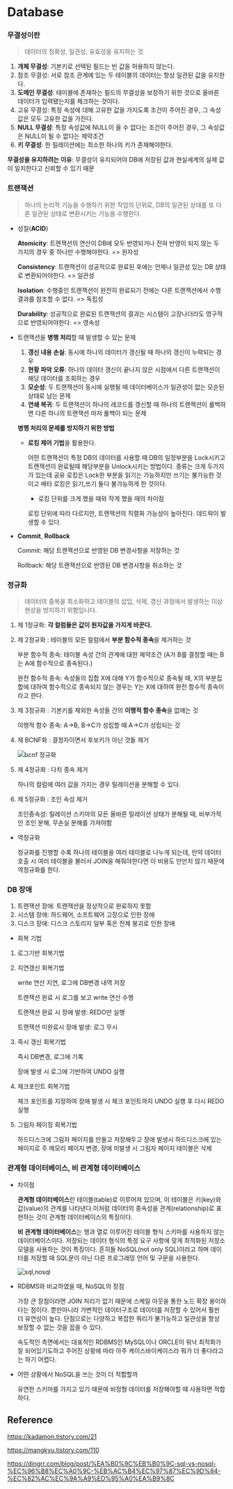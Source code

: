 # Database

### 무결성이란

> 데이터의 정확성, 일관성, 유효성을 유지하는 것

1. **개체 무결성**: 기본키로 선택된 필드는 빈 값을 허용하지 않는다.
2. 참조 무결성: 서로 참조 관계에 있는 두 테이블의 데이터는 항상 일관된 값을 유지한다.
3. **도메인 무결성**: 테이블에 존재하는 필드의 무결성을 보장하기 위한 것으로 올바른 데이터가 입력됐는지를 체크하는 것이다.
4. 고유 무결성: 특정 속성에 대해 고유한 값을 가지도록 조건이 주어진 경우, 그 속성값은 모두 고유한 값을 가진다. 
5. **NULL 무결성**: 특정 속성값에 NULL이 올 수 없다는 조건이 주어진 경우, 그 속성값은 NULL이 될 수 없다는 제약조건
6. **키 무결성**: 한 릴레이션에는 최소한 하나의 키가 존재해야한다.

**무결성을 유지하려는 이유**: 무결성이 유지되어야 DB에 저장된 값과 현실세계의 실제 값이 일치한다고 신뢰할 수 있기 때문

### 트랜잭션

>  하나의 논리적 기능을 수행하기 위한 작업의 단위로, DB의 일관된 상태를 또 다른 일관된 상태로 변환시키는 기능을 수행한다.

- 성질(**ACID**)

  **Atomicity**: 트랜잭션의 연산이 DB에 모두 반영되거나 전혀 반영이 되지 않는 두 가지의 경우 중 하나만 수행해야한다. => 원자성

  **Consistency**: 트랜잭션이 성공적으로 완료된 후에는 언제나 일관성 있는 DB 상태로 변환되어야한다. => 일관성

  **Isolation**: 수행중인 트랜잭션이 완전히 완료되기 전에는 다른 트랜잭션에서 수행 결과를 참조할 수 없다. => 독립성

  **Durability**: 성공적으로 완료된 트랜잭션의 결과는 시스템이 고장나더라도 영구적으로 반영되어야한다. => 영속성

- 트랜잭션을 **병행 처리**할 때 발생할 수 있는 문제

  1. **갱신 내용 손실**: 동시에 하나의 데이터가 갱신될 때 하나의 갱신이 누락되는 경우
  2. **현황 파악 오류**: 하나의 데이터 갱신이 끝나지 않은 시점에서 다른 트랜잭션이 해당 데이터를 조회하는 경우
  3. **모순성**: 두 트랜잭션이 동시에 실행될 때 데이터베이스가 일관성이 없는 모순된 상태로 남는 문제
  4. **연쇄 복귀**: 두 트랜잭션이 하나의 레코드를 갱신할 때 하나의 트랜잭션이 롤백하면 다른 하나의 트랜잭션 마저 롤백이 되는 문제

  **병행 처리의 문제를 방지하기 위한 방법**

  - **로킹 제어 기법**을 활용한다.

    어떤 트랜잭션이 특정 DB의 데이터를 사용할 때 DB의 일정부분을 Lock시키고 트랜잭션이 완료될때 해당부분을 Unlock시키는 방법이다. 종류는 크게 두가지가 있는데 공유 로킹은 Lock한 부분을 읽기는 가능하지만 쓰기는 불가능한 것이고 배타 로킹은 읽기,쓰기 둘다 불가능하게 한 것이다.

    - 로킹 단위를 크게 했을 때와 작게 했을 때의 차이점

    로킹 단위에 따라 다르지만, 트랜잭션의 직렬화 가능성이 높아진다. 데드락이 발생할 수 있다.

- **Commit**, **Rollback**

  Commit: 해당 트랜잭션으로 반영된 DB 변경사항을 저장하는 것

  Rollback: 해당 트랜잭션으로 반영된 DB 변경사항을 취소하는 것



### 정규화

> 데이터의 중복을 최소화하고 테이블의 삽입, 삭제, 갱신 과정에서 발생하는 이상현상을 방지하기 위함입니다.

1. 제 1정규화: **각 컬럼들은 값이 원자값을 가지게 바꾼다.**

2. 제 2정규화 : 테이블의 모든 컬럼에서 **부분 함수적 종속**을 제거하는 것

   부분 함수적 종속: 테이블 속성 간의 관계에 대한 제약조건 (A가 B를 결정할 때는 B는 A에 함수적으로 종속된다.)

   완전 함수적 종속: 속성들의 집합 X에 대해 Y가 함수적으로 종속될 때, X의 부분집합에 대하여 함수적으로 종속되지 않는 경우는 Y는 X에 대하여 완전 함수적 종속이라고 한다.

3. 제 3정규화 : 기본키를 제외한 속성들 간의 **이행적 함수 종속**을 없애는 것

   이행적 함수 종속: A->B, B->C가 성립할 때 A->C가 성립되는 것

4. 제 BCNF화 : 결정자이면서 후보키가 아닌 것들 제거

   ![bcnf 정규화](https://user-images.githubusercontent.com/40350280/132189945-ca86ec1a-c504-4951-9398-d11a06ec4ad9.png)

5. 제 4정규화 : 다치 종속 제거

   하나의 컬럼에 여러 값을 가지는 경우 릴레이션을 분해할 수 있다.

6. 제 5정규화 : 조인 속성 제거

   조인종속성: 릴레이션 스키마의 모든 올바른 릴레이션 상태가 분해될 때, 비부가적인 조인 분해, 무손실 분해를 가져야함

- 역정규화

  정규화를 진행할 수록 하나의 테이블을 여러 테이블로 나누게 되는데, 만약 데이터 호출 시 여러 테이블을 불러서 JOIN을 해줘야한다면 이 비용도 만만치 않기 때문에 역정규화를 한다.



### DB 장애

1. 트랜잭션 장애: 트랜잭션을 정상적으로 완료하지 못함
2. 시스템 장애: 하드웨어, 소프트웨어 고장으로 인한 장애
3. 디스크 장애: 디스크 스토리지 일부 혹은 전체 붕괴로 인한 장애

- 회복 기법

1. 로그기반 회복기법

2. 지연갱신 회복기법

   write 연산 지연, 로그에 DB변경 내역 저장

   트랜잭션 완료 시 로그를 보고 write 연산 수행

   트랜잭션 완료 시 장애 발생: REDO만 실행

   트랜잭션 미완료시 장애 발생: 로그 무시

3. 즉시 갱신 회복기법

   즉시 DB변경, 로그에 기록

   장애 발생 시 로그에 기반하여 UNDO 실행

4. 체크포인트 회복기법

   체크 포인트를 지정하여 장애 발생 시 체크 포인트까지 UNDO 실행 후 다시 REDO 실행

5. 그림자 페이징 회복기법

   하드디스크에 그림자 페이지를 만들고 저장해두고 장애 발생시 하드디스크에 있는 페이지로 주 메모리 페이지 변경, 장애 미발생 시 그림자 페이지 테이블은 삭제



### 관계형 데이터베이스, 비 관계형 데이터베이스

- 차이점

  **관계형 데이터베이스**란 테이블(table)로 이루어져 있으며, 이 테이블은 키(key)와 값(value)의 관계를 나타낸다.이처럼 데이터의 종속성을 관계(relationship)로 표현하는 것이 관계형 데이터베이스의 특징이다.

  **비 관계형 데이터베이스**는 행과 열로 이루어진 테이블 형식 스키마를 사용하지 않는 데이터베이스이다. 저장되는 데이터 형식의 특정 요구 사항에 맞게 최적화된 저장소 모델을 사용하는 것이 특징이다. 흔히들 NoSQL(not only SQL)이라고 하며 데이터를 저장할 때 SQL문이 아닌 다른 프로그래밍 언어 및 구문을 사용한다.

  ![sql,nosql](https://user-images.githubusercontent.com/40350280/132189998-a2a2ca30-a9d6-440c-856d-ed890f3ff9af.PNG)

- RDBMS와 비교하였을 때, NoSQL의 장점

  가장 큰 장점이라면 JOIN 처리가 없기 때문에 스케일 아웃을 통한 노드 확장 용이하다는 점이다. 뿐만아니라 가변적인 데이터구조로 데이터를 저장할 수 있어서 훨씬 더 유연성이 높다. 단점으로는 다양하고 복잡한 쿼리가 불가능하고 일관성을 항상 보장할 수 없는 것을 꼽을 수 있다.

  속도적인 측면에서는 대표적인 RDBMS인 MySQL이나 ORCLE이 워낙 최적화가 잘 되어있기도하고 주어진 상황에 따라 아주 케이스바이케이스라 뭐가 더 좋다라고는 하기 어렵다.

- 어떤 상황에서 NoSQL을 쓰는 것이 더 적합할까

  유연한 스키마를 가지고 있기 때문에 비정형 데이터를 저장해야할 때 사용하면 적합하다.



## Reference

https://kadamon.tistory.com/21

https://mangkyu.tistory.com/110

https://dingrr.com/blog/post/%EA%B0%9C%EB%B0%9C-sql-vs-nosql-%EC%96%B8%EC%A0%9C-%EB%AC%B4%EC%97%87%EC%9D%84-%EC%82%AC%EC%9A%A9%ED%95%A0%EA%B9%8C